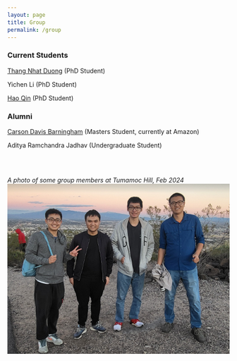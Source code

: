 ```yaml
---
layout: page
title: Group
permalink: /group
---
```


### Current Students
[Thang Nhat Duong](https://duongnhatthang.github.io) (PhD Student)

Yichen Li (PhD Student) 

[Hao Qin](https://mjolnirt.github.io/) (PhD Student)

### Alumni 
[Carson Davis Barningham](https://kahrsen.github.io/) (Masters Student, currently at Amazon)

Aditya Ramchandra Jadhav (Undergraduate Student)
  
<br>
<br>

*A photo of some group members at Tumamoc Hill, Feb 2024*
![group photo](group_photo_2024_02.png)

